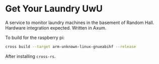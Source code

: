 # Get Your Laundry UwU

A service to monitor laundry machines in the basement of Random Hall. Hardware integration expected. Written in Axum.

To build for the raspberry pi:

```bash
cross build --target arm-unknown-linux-gnueabihf --release
```

After installing `cross-rs`.